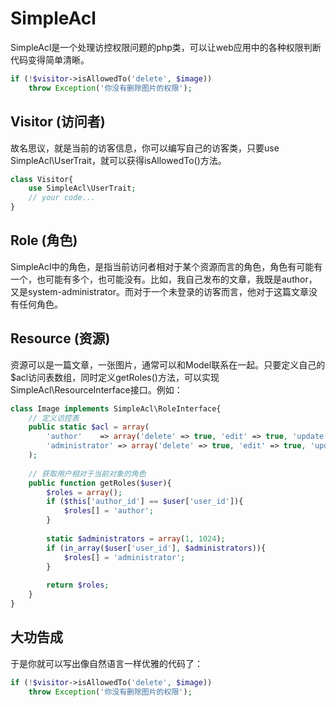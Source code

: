 SimpleAcl
=========

SimpleAcl是一个处理访控权限问题的php类，可以让web应用中的各种权限判断代码变得简单清晰。
```php
if (!$visitor->isAllowedTo('delete', $image))
	throw Exception('你没有删除图片的权限');
```

## Visitor (访问者)
故名思议，就是当前的访客信息，你可以编写自己的访客类，只要use SimpleAcl\UserTrait，就可以获得isAllowedTo()方法。
```php
class Visitor{
	use SimpleAcl\UserTrait;
	// your code...
}
```

## Role (角色)
SimpleAcl中的角色，是指当前访问者相对于某个资源而言的角色，角色有可能有一个，也可能有多个，也可能没有。比如，我自己发布的文章，我既是author，又是system-administrator。而对于一个未登录的访客而言，他对于这篇文章没有任何角色。

## Resource (资源)
资源可以是一篇文章，一张图片，通常可以和Model联系在一起。只要定义自己的$acl访问表数组，同时定义getRoles()方法，可以实现SimpleAcl\ResourceInterface接口。例如：
```php
class Image implements SimpleAcl\RoleInterface{
	// 定义访控表
	public static $acl = array(
		'author'	=> array('delete' => true, 'edit' => true, 'update' => true, 'close' => true,),
		'administrator'	=> array('delete' => true, 'edit' => true, 'update' => true, 'replace' => true,),
	);
	
	// 获取用户相对于当前对象的角色
	public function getRoles($user){
		$roles = array();
		if ($this['author_id'] == $user['user_id']){
			$roles[] = 'author';
		}
		
		static $administrators = array(1, 1024);
		if (in_array($user['user_id'], $administrators)){
			$roles[] = 'administrator';
		}
		
		return $roles;
	}
}
```

## 大功告成
于是你就可以写出像自然语言一样优雅的代码了：
```php
if (!$visitor->isAllowedTo('delete', $image))
	throw Exception('你没有删除图片的权限');
```
